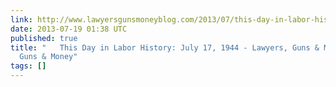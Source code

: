 ```yaml
---
link: http://www.lawyersgunsmoneyblog.com/2013/07/this-day-in-labor-history-july-17-1944
date: 2013-07-19 01:38 UTC
published: true
title: "   This Day in Labor History: July 17, 1944 - Lawyers, Guns & Money  : Lawyers,
  Guns & Money"
tags: []
---
```




